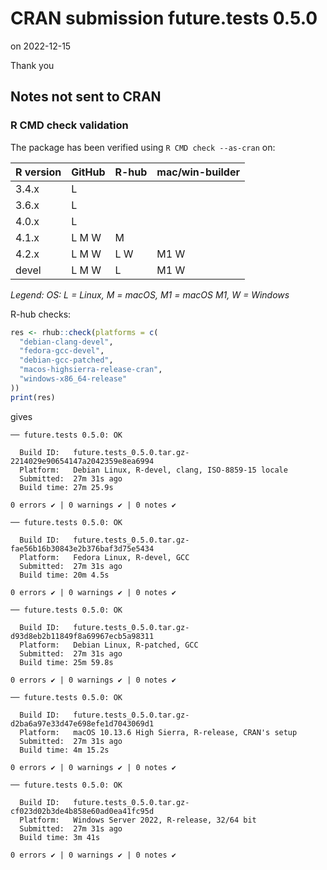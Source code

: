 # CRAN submission future.tests 0.5.0

on 2022-12-15

Thank you


## Notes not sent to CRAN

### R CMD check validation

The package has been verified using `R CMD check --as-cran` on:

| R version | GitHub | R-hub  | mac/win-builder |
| --------- | ------ | ------ | --------------- |
| 3.4.x     | L      |        |                 |
| 3.6.x     | L      |        |                 |
| 4.0.x     | L      |        |                 |
| 4.1.x     | L M W  |   M    |                 |
| 4.2.x     | L M W  | L   W  | M1 W            |
| devel     | L M W  | L      | M1 W            |

_Legend: OS: L = Linux, M = macOS, M1 = macOS M1, W = Windows_


R-hub checks:

```r
res <- rhub::check(platforms = c(
  "debian-clang-devel", 
  "fedora-gcc-devel",
  "debian-gcc-patched", 
  "macos-highsierra-release-cran",
  "windows-x86_64-release"
))
print(res)
```

gives

```
── future.tests 0.5.0: OK

  Build ID:   future.tests_0.5.0.tar.gz-2214029e90654147a2042359e8ea6994
  Platform:   Debian Linux, R-devel, clang, ISO-8859-15 locale
  Submitted:  27m 31s ago
  Build time: 27m 25.9s

0 errors ✔ | 0 warnings ✔ | 0 notes ✔

── future.tests 0.5.0: OK

  Build ID:   future.tests_0.5.0.tar.gz-fae56b16b30843e2b376baf3d75e5434
  Platform:   Fedora Linux, R-devel, GCC
  Submitted:  27m 31s ago
  Build time: 20m 4.5s

0 errors ✔ | 0 warnings ✔ | 0 notes ✔

── future.tests 0.5.0: OK

  Build ID:   future.tests_0.5.0.tar.gz-d93d8eb2b11849f8a69967ecb5a98311
  Platform:   Debian Linux, R-patched, GCC
  Submitted:  27m 31s ago
  Build time: 25m 59.8s

0 errors ✔ | 0 warnings ✔ | 0 notes ✔

── future.tests 0.5.0: OK

  Build ID:   future.tests_0.5.0.tar.gz-d2ba6a97e33d47e698efe1d7043069d1
  Platform:   macOS 10.13.6 High Sierra, R-release, CRAN's setup
  Submitted:  27m 31s ago
  Build time: 4m 15.2s

0 errors ✔ | 0 warnings ✔ | 0 notes ✔

── future.tests 0.5.0: OK

  Build ID:   future.tests_0.5.0.tar.gz-cf023d02b3de4b858e60ad0ea41fc95d
  Platform:   Windows Server 2022, R-release, 32/64 bit
  Submitted:  27m 31s ago
  Build time: 3m 41s

0 errors ✔ | 0 warnings ✔ | 0 notes ✔
```
